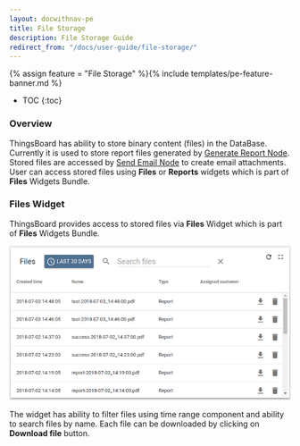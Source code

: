 ```yaml
---
layout: docwithnav-pe
title: File Storage
description: File Storage Guide
redirect_from: "/docs/user-guide/file-storage/"
---
```


{% assign feature = "File Storage" %}{% include templates/pe-feature-banner.md %}

* TOC
{:toc}

### Overview

ThingsBoard has ability to store binary content (files) in the DataBase.
Currently it is used to store report files generated by [Generate Report Node](/docs/pe/user-guide/rule-engine-2-0/pe/action-nodes/#generate-report-node).
Stored files are accessed by [Send Email Node](/docs/pe/user-guide/rule-engine-2-0/external-nodes/#send-email-node) to create email attachments.
User can access stored files using **Files** or **Reports** widgets which is part of **Files** Widgets Bundle.   

### Files Widget

ThingsBoard provides access to stored files via **Files** Widget which is part of **Files** Widgets Bundle.

![image](/images/user-guide/ui/file-storage-files-widget.png)
 
The widget has ability to filter files using time range component and ability to search files by name.
Each file can be downloaded by clicking on **Download file** button.
